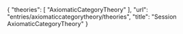 {
    "theories": [
        "AxiomaticCategoryTheory"
    ],
    "url": "entries/axiomaticcategorytheory/theories",
    "title": "Session AxiomaticCategoryTheory"
}